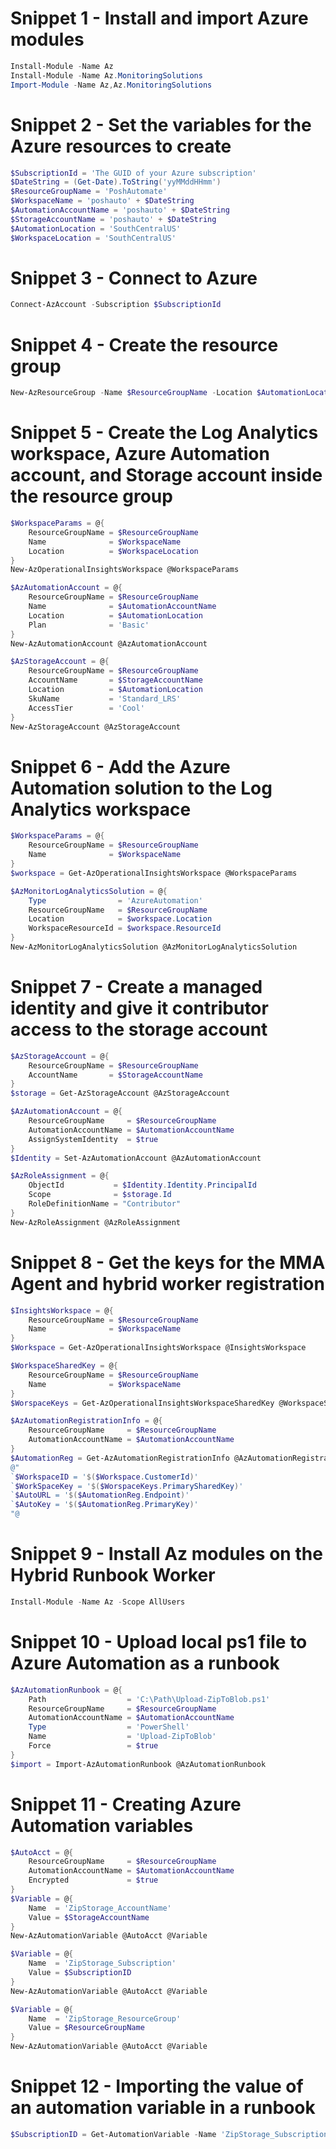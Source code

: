 ﻿# Snippet 1 - Install and import Azure modules
```powershell
Install-Module -Name Az
Install-Module -Name Az.MonitoringSolutions
Import-Module -Name Az,Az.MonitoringSolutions
```

# Snippet 2 - Set the variables for the Azure resources to create
```powershell
$SubscriptionId = 'The GUID of your Azure subscription'
$DateString = (Get-Date).ToString('yyMMddHHmm')
$ResourceGroupName = 'PoshAutomate'
$WorkspaceName = 'poshauto' + $DateString
$AutomationAccountName = 'poshauto' + $DateString
$StorageAccountName = 'poshauto' + $DateString
$AutomationLocation = 'SouthCentralUS'
$WorkspaceLocation = 'SouthCentralUS'
```

# Snippet 3 - Connect to Azure
```powershell
Connect-AzAccount -Subscription $SubscriptionId
```

# Snippet 4 - Create the resource group
```powershell
New-AzResourceGroup -Name $ResourceGroupName -Location $AutomationLocation
```

# Snippet 5 - Create the Log Analytics workspace, Azure Automation account, and Storage account inside the resource group
```powershell
$WorkspaceParams = @{
	ResourceGroupName = $ResourceGroupName
	Name              = $WorkspaceName
	Location          = $WorkspaceLocation
}
New-AzOperationalInsightsWorkspace @WorkspaceParams

$AzAutomationAccount = @{
	ResourceGroupName = $ResourceGroupName
	Name              = $AutomationAccountName
	Location          = $AutomationLocation
	Plan              = 'Basic'
}
New-AzAutomationAccount @AzAutomationAccount

$AzStorageAccount = @{
	ResourceGroupName = $ResourceGroupName
	AccountName       = $StorageAccountName
	Location          = $AutomationLocation
	SkuName           = 'Standard_LRS'
	AccessTier        = 'Cool'
}
New-AzStorageAccount @AzStorageAccount
```

# Snippet 6 - Add the Azure Automation solution to the Log Analytics workspace
```powershell
$WorkspaceParams = @{
	ResourceGroupName = $ResourceGroupName
	Name              = $WorkspaceName
}
$workspace = Get-AzOperationalInsightsWorkspace @WorkspaceParams

$AzMonitorLogAnalyticsSolution = @{
	Type                = 'AzureAutomation'
	ResourceGroupName   = $ResourceGroupName
	Location            = $workspace.Location
	WorkspaceResourceId = $workspace.ResourceId
}
New-AzMonitorLogAnalyticsSolution @AzMonitorLogAnalyticsSolution
```

# Snippet 7 - Create a managed identity and give it contributor access to the storage account
```powershell
$AzStorageAccount = @{
	ResourceGroupName = $ResourceGroupName
	AccountName       = $StorageAccountName
}
$storage = Get-AzStorageAccount @AzStorageAccount

$AzAutomationAccount = @{
	ResourceGroupName     = $ResourceGroupName
	AutomationAccountName = $AutomationAccountName
	AssignSystemIdentity  = $true
}
$Identity = Set-AzAutomationAccount @AzAutomationAccount

$AzRoleAssignment = @{
	ObjectId           = $Identity.Identity.PrincipalId
	Scope              = $storage.Id
	RoleDefinitionName = "Contributor"
}
New-AzRoleAssignment @AzRoleAssignment
```

# Snippet 8 - Get the keys for the MMA Agent and hybrid worker registration
```powershell
$InsightsWorkspace = @{
	ResourceGroupName = $ResourceGroupName
	Name              = $WorkspaceName
}
$Workspace = Get-AzOperationalInsightsWorkspace @InsightsWorkspace

$WorkspaceSharedKey = @{
	ResourceGroupName = $ResourceGroupName
	Name              = $WorkspaceName
}
$WorspaceKeys = Get-AzOperationalInsightsWorkspaceSharedKey @WorkspaceSharedKey

$AzAutomationRegistrationInfo = @{
	ResourceGroupName     = $ResourceGroupName
	AutomationAccountName = $AutomationAccountName
}
$AutomationReg = Get-AzAutomationRegistrationInfo @AzAutomationRegistrationInfo
@"
`$WorkspaceID = '$($Workspace.CustomerId)'
`$WorkSpaceKey = '$($WorspaceKeys.PrimarySharedKey)'
`$AutoURL = '$($AutomationReg.Endpoint)'
`$AutoKey = '$($AutomationReg.PrimaryKey)'
"@
```

# Snippet 9 - Install Az modules on the Hybrid Runbook Worker
```powershell
Install-Module -Name Az -Scope AllUsers
```

# Snippet 10 - Upload local ps1 file to Azure Automation as a runbook
```powershell
$AzAutomationRunbook = @{
	Path                  = 'C:\Path\Upload-ZipToBlob.ps1'
	ResourceGroupName     = $ResourceGroupName
	AutomationAccountName = $AutomationAccountName
	Type                  = 'PowerShell'
	Name                  = 'Upload-ZipToBlob'
	Force                 = $true
}
$import = Import-AzAutomationRunbook @AzAutomationRunbook
```

# Snippet 11 - Creating Azure Automation variables
```powershell
$AutoAcct = @{
	ResourceGroupName     = $ResourceGroupName
	AutomationAccountName = $AutomationAccountName
	Encrypted             = $true
}
$Variable = @{
	Name  = 'ZipStorage_AccountName'
	Value = $StorageAccountName
}
New-AzAutomationVariable @AutoAcct @Variable

$Variable = @{
    Name  = 'ZipStorage_Subscription'
    Value = $SubscriptionID
}
New-AzAutomationVariable @AutoAcct @Variable

$Variable = @{
    Name  = 'ZipStorage_ResourceGroup'
    Value = $ResourceGroupName
}
New-AzAutomationVariable @AutoAcct @Variable
```

# Snippet 12 - Importing the value of an automation variable in a runbook
```powershell
$SubscriptionID = Get-AutomationVariable -Name 'ZipStorage_SubscriptionID'
```

